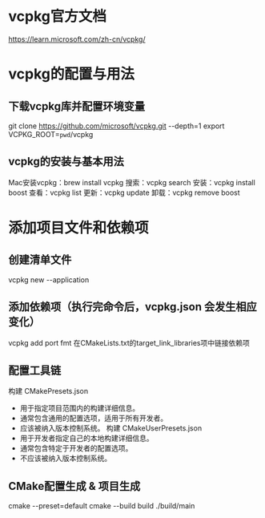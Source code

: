 # vcpkg官方文档
https://learn.microsoft.com/zh-cn/vcpkg/

# vcpkg的配置与用法
## 下载vcpkg库并配置环境变量
git clone https://github.com/microsoft/vcpkg.git --depth=1
export VCPKG_ROOT=`pwd`/vcpkg

## vcpkg的安装与基本用法
Mac安装vcpkg：brew install vcpkg
搜索：vcpkg search <library>
安装：vcpkg install boost
查看：vcpkg list
更新：vcpkg update
卸载：vcpkg remove boost

# 添加项目文件和依赖项
## 创建清单文件
vcpkg new --application

## 添加依赖项（执行完命令后，vcpkg.json 会发生相应变化）
vcpkg add port fmt
在CMakeLists.txt的target_link_libraries项中链接依赖项

## 配置工具链
构建 CMakePresets.json
* 用于指定项目范围内的构建详细信息。
* 通常包含通用的配置选项，适用于所有开发者。
* 应该被纳入版本控制系统。
构建 CMakeUserPresets.json
* 用于开发者指定自己的本地构建详细信息。
* 通常包含特定于开发者的配置选项。
* 不应该被纳入版本控制系统。

## CMake配置生成 & 项目生成
cmake --preset=default
cmake --build build
./build/main
